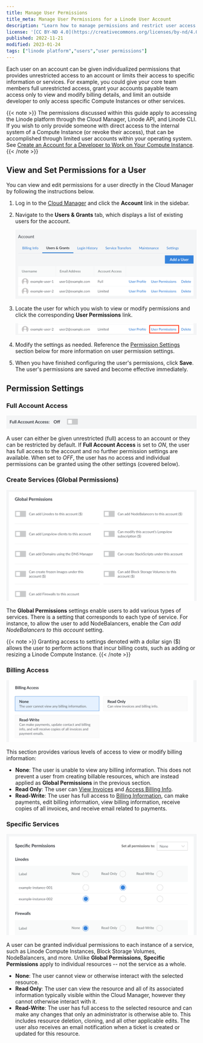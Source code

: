 ```yaml
---
title: Manage User Permissions
title_meta: Manage User Permissions for a Linode User Account
description: "Learn how to manage permissions and restrict user access on a Linode account."
license: '[CC BY-ND 4.0](https://creativecommons.org/licenses/by-nd/4.0)'
published: 2022-11-21
modified: 2023-01-24
tags: ["linode platform","users","user permissions"]
---
```


Each user on an account can be given individualized permissions that provides unrestricted access to an account or limits their access to specific information or services. For example, you could give your core team members full unrestricted access, grant your accounts payable team access only to view and modify billing details, and limit an outside developer to only access specific Compute Instances or other services.

{{< note >}}
The permissions discussed within this guide apply to accessing the Linode platform through the Cloud Manager, Linode API, and Linode CLI. If you wish to only provide someone with direct access to the internal system of a Compute Instance (or revoke their access), that can be accomplished through limited user accounts within your operating system. See [Create an Account for a Developer to Work on Your Compute Instance](/docs/guides/create-limited-developer-account/).
{{< /note >}}

## View and Set Permissions for a User

You can view and edit permissions for a user directly in the Cloud Manager by following the instructions below.

1. Log in to the [Cloud Manager](https://cloud.linode.com) and click the **Account** link in the sidebar.

1. Navigate to the **Users & Grants** tab, which displays a list of existing users for the account.

    ![Screenshot of the Users & Grants tab in the Cloud Manager](list-of-users.png)

1. Locate the user for which you wish to view or modify permissions and click the corresponding **User Permissions** link.

    ![Screenshot of the link to edit a user's permissions.](user-permissions-link.png)

1. Modify the settings as needed. Reference the [Permission Settings](#permission-settings) section below for more information on user permission settings.

1. When you have finished configuring the user's permissions, click **Save**. The user's permissions are saved and become effective immediately.

## Permission Settings

### Full Account Access

![Full Account Access](user-permissions-account-access.png)

A user can either be given unrestricted (full) access to an account or they can be restricted by default. If **Full Account Access** is set to *ON*, the user has full access to the account and no further permission settings are available. When set to *OFF*, the user has no access and individual permissions can be granted using the other settings (covered below).

### Create Services (Global Permissions)

![Global Permissions](user-permissions-global-permissions.png)

The **Global Permissions** settings enable users to add various types of services. There is a setting that corresponds to each type of service. For instance, to allow the user to add NodeBalancers, enable the *Can add NodeBalancers to this account* setting.

{{< note >}}
Granting access to settings denoted with a dollar sign ($) allows the user to perform actions that incur billing costs, such as adding or resizing a Linode Compute Instance.
{{< /note >}}

### Billing Access

![Billing Access](user-permissions-billing-access.png)

This section provides various levels of access to view or modify billing information:

- **None**: The user is unable to view any billing information. This does not prevent a user from creating billable resources, which are instead applied as **Global Permissions** in the previous section.
- **Read Only**: The user can [View Invoices](/docs/products/platform/billing/guides/view-history/) and [Access Billing Info](/docs/products/platform/billing/guides/access-billing/).
- **Read-Write**: The user has full access to [Billing Information](/docs/products/platform/billing/guides/access-billing/), can make payments, edit billing information, view billing information, receive copies of all invoices, and receive email related to payments.

### Specific Services

![Specific Services](user-permissions-specific-access.png)

A user can be granted individual permissions to each instance of a service, such as Linode Compute Instances, Block Storage Volumes, NodeBalancers, and more. Unlike **Global Permissions**, **Specific Permissions** apply to individual resources -- not the service as a whole.

- **None**: The user cannot view or otherwise interact with the selected resource.
- **Read Only**: The user can view the resource and all of its associated information typically visible within the Cloud Manager, however they cannot otherwise interact with it.
- **Read-Write**: The user has full access to the selected resource and can make any changes that only an administrator is otherwise able to. This includes resource deletion, cloning, and all other applicable edits. The user also receives an email notification when a ticket is created or updated for this resource.